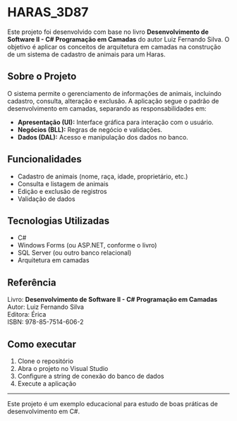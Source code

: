 # HARAS_3D87

Este projeto foi desenvolvido com base no livro **Desenvolvimento de Software II - C# Programação em Camadas** do autor Luiz Fernando Silva. O objetivo é aplicar os conceitos de arquitetura em camadas na construção de um sistema de cadastro de animais para um Haras.

## Sobre o Projeto

O sistema permite o gerenciamento de informações de animais, incluindo cadastro, consulta, alteração e exclusão. A aplicação segue o padrão de desenvolvimento em camadas, separando as responsabilidades em:

- **Apresentação (UI):** Interface gráfica para interação com o usuário.
- **Negócios (BLL):** Regras de negócio e validações.
- **Dados (DAL):** Acesso e manipulação dos dados no banco.

## Funcionalidades

- Cadastro de animais (nome, raça, idade, proprietário, etc.)
- Consulta e listagem de animais
- Edição e exclusão de registros
- Validação de dados

## Tecnologias Utilizadas

- C#
- Windows Forms (ou ASP.NET, conforme o livro)
- SQL Server (ou outro banco relacional)
- Arquitetura em camadas

## Referência

Livro: **Desenvolvimento de Software II - C# Programação em Camadas**  
Autor: Luiz Fernando Silva  
Editora: Érica  
ISBN: 978-85-7514-606-2

## Como executar

1. Clone o repositório
2. Abra o projeto no Visual Studio
3. Configure a string de conexão do banco de dados
4. Execute a aplicação

---

Este projeto é um exemplo educacional para estudo de boas práticas de desenvolvimento em C#.
